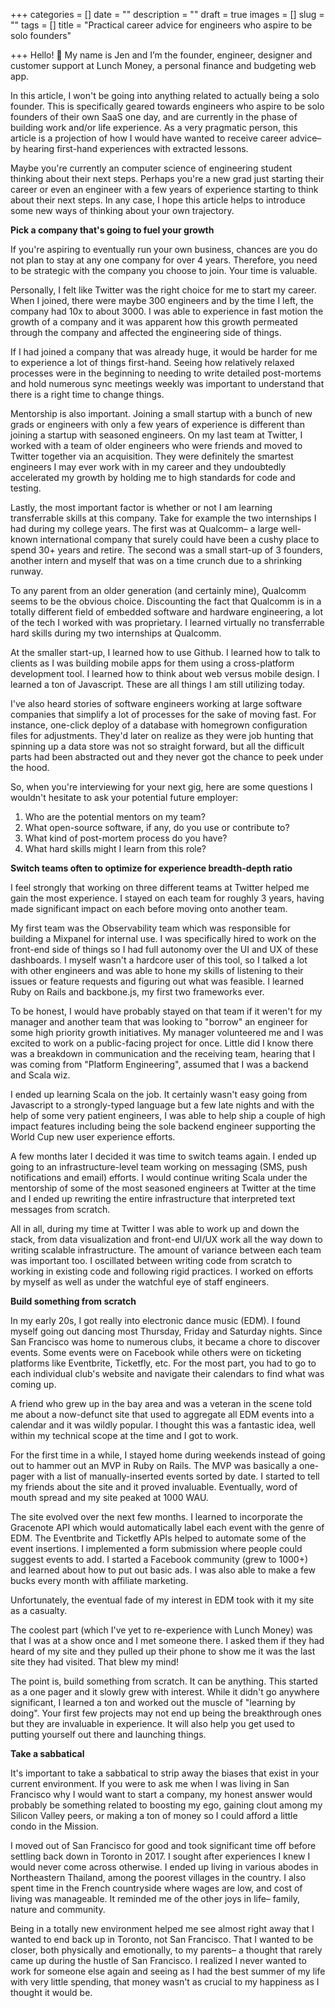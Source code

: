 +++
categories = []
date = ""
description = ""
draft = true
images = []
slug = ""
tags = []
title = "Practical career advice for engineers who aspire to be solo founders"

+++
Hello! 👋 My name is Jen and I’m the founder, engineer, designer and customer support at Lunch Money, a personal finance and budgeting web app.

In this article, I won't be going into anything related to actually being a solo founder. This is specifically geared towards engineers who aspire to be solo founders of their own SaaS one day, and are currently in the phase of building work and/or life experience. As a very pragmatic person, this article is a projection of how I would have wanted to receive career advice– by hearing first-hand experiences with extracted lessons.

Maybe you're currently an computer science of engineering student thinking about their next steps. Perhaps you're a new grad just starting their career or even an engineer with a few years of experience starting to think about their next steps. In any case, I hope this article helps to introduce some new ways of thinking about your own trajectory.

**Pick a company that's going to fuel your growth**

If you're aspiring to eventually run your own business, chances are you do not plan to stay at any one company for over 4 years. Therefore, you need to be strategic with the company you choose to join. Your time is valuable.

Personally, I felt like Twitter was the right choice for me to start my career. When I joined, there were maybe 300 engineers and by the time I left, the company had 10x to about 3000. I was able to experience in fast motion the growth of a company and it was apparent how this growth permeated through the company and affected the engineering side of things.

If I had joined a company that was already huge, it would be harder for me to experience a lot of things first-hand. Seeing how relatively relaxed processes were in the beginning to needing to write detailed post-mortems and hold numerous sync meetings weekly was important to understand that there is a right time to change things.

Mentorship is also important. Joining a small startup with a bunch of new grads or engineers with only a few years of experience is different than joining a startup with seasoned engineers. On my last team at Twitter, I worked with a team of older engineers who were friends and moved to Twitter together via an acquisition. They were definitely the smartest engineers I may ever work with in my career and they undoubtedly accelerated my growth by holding me to high standards for code and testing.

Lastly, the most important factor is whether or not I am learning transferrable skills at this company. Take for example the two internships I had during my college years. The first was at Qualcomm– a large well-known international company that surely could have been a cushy place to spend 30+ years and retire. The second was a small start-up of 3 founders, another intern and myself that was on a time crunch due to a shrinking runway.

To any parent from an older generation (and certainly mine), Qualcomm seems to be the obvious choice. Discounting the fact that Qualcomm is in a totally different field of embedded software and hardware engineering, a lot of the tech I worked with was proprietary. I learned virtually no transferrable hard skills during my two internships at Qualcomm.

At the smaller start-up, I learned how to use Github. I learned how to talk to clients as I was building mobile apps for them using a cross-platform development tool. I learned how to think about web versus mobile design. I learned a ton of Javascript. These are all things I am still utilizing today.

I've also heard stories of software engineers working at large software companies that simplify a lot of processes for the sake of moving fast. For instance, one-click deploy of a database with homegrown configuration files for adjustments. They'd later on realize as they were job hunting that spinning up a data store was not so straight forward, but all the difficult parts had been abstracted out and they never got the chance to peek under the hood.

So, when you're interviewing for your next gig, here are some questions I wouldn't hesitate to ask your potential future employer:

1. Who are the potential mentors on my team?
2. What open-source software, if any, do you use or contribute to?
3. What kind of post-mortem process do you have?
4. What hard skills might I learn from this role?

**Switch teams often to optimize for experience breadth-depth ratio**

I feel strongly that working on three different teams at Twitter helped me gain the most experience. I stayed on each team for roughly 3 years, having made significant impact on each before moving onto another team.

My first team was the Observability team which was responsible for building a Mixpanel for internal use. I was specifically hired to work on the front-end side of things so I had full autonomy over the UI and UX of these dashboards. I myself wasn't a hardcore user of this tool, so I talked a lot with other engineers and was able to hone my skills of listening to their issues or feature requests and figuring out what was feasible. I learned Ruby on Rails and backbone.js, my first two frameworks ever.

To be honest, I would have probably stayed on that team if it weren't for my manager and another team that was looking to "borrow" an engineer for some high priority growth initiatives. My manager volunteered me and I was excited to work on a public-facing project for once. Little did I know there was a breakdown in communication and the receiving team, hearing that I was coming from "Platform Engineering", assumed that I was a backend and Scala wiz.

I ended up learning Scala on the job. It certainly wasn't easy going from Javascript to a strongly-typed language but a few late nights and with the help of some very patient engineers, I was able to help ship a couple of high impact features including being the sole backend engineer supporting the World Cup new user experience efforts.

A few months later I decided it was time to switch teams again. I ended up going to an infrastructure-level team working on messaging (SMS, push notifications and email) efforts. I would continue writing Scala under the mentorship of some of the most seasoned engineers at Twitter at the time and I ended up rewriting the entire infrastructure that interpreted text messages from scratch.

All in all, during my time at Twitter I was able to work up and down the stack, from data visualization and front-end UI/UX work all the way down to writing scalable infrastructure. The amount of variance between each team was important too. I oscillated between writing code from scratch to working in existing code and following rigid practices. I worked on efforts by myself as well as under the watchful eye of staff engineers.

**Build something from scratch**

In my early 20s, I got really into electronic dance music (EDM). I found myself going out dancing most Thursday, Friday and Saturday nights. Since San Francisco was home to numerous clubs, it became a chore to discover events. Some events were on Facebook while others were on ticketing platforms like Eventbrite, Ticketfly, etc. For the most part, you had to go to each individual club's website and navigate their calendars to find what was coming up.

A friend who grew up in the bay area and was a veteran in the scene told me about a now-defunct site that used to aggregate all EDM events into a calendar and it was wildly popular. I thought this was a fantastic idea, well within my technical scope at the time and I got to work.

For the first time in a while, I stayed home during weekends instead of going out to hammer out an MVP in Ruby on Rails. The MVP was basically a one-pager with a list of manually-inserted events sorted by date. I started to tell my friends about the site and it proved invaluable. Eventually, word of mouth spread and my site peaked at 1000 WAU.

The site evolved over the next few months. I learned to incorporate the Gracenote API which would automatically label each event with the genre of EDM. The Eventbrite and Ticketfly APIs helped to automate some of the event insertions. I implemented a form submission where people could suggest events to add. I started a Facebook community (grew to 1000+) and learned about how to put out basic ads. I was also able to make a few bucks every month with affiliate marketing.

Unfortunately, the eventual fade of my interest in EDM took with it my site as a casualty.

The coolest part (which I've yet to re-experience with Lunch Money) was that I was at a show once and I met someone there. I asked them if they had heard of my site and they pulled up their phone to show me it was the last site they had visited. That blew my mind!

The point is, build something from scratch. It can be anything. This started as a one pager and it slowly grew with interest. While it didn't go anywhere significant, I learned a ton and worked out the muscle of "learning by doing". Your first few projects may not end up being the breakthrough ones but they are invaluable in experience. It will also help you get used to putting yourself out there and launching things.

**Take a sabbatical**

It's important to take a sabbatical to strip away the biases that exist in your current environment. If you were to ask me when I was living in San Francisco why I would want to start a company, my honest answer would probably be something related to boosting my ego, gaining clout among my Silicon Valley peers, or making a ton of money so I could afford a little condo in the Mission.

I moved out of San Francisco for good and took significant time off before settling back down in Toronto in 2017. I sought after experiences I knew I would never come across otherwise. I ended up living in various abodes in Northeastern Thailand, among the poorest villages in the country. I also spent time in the French countryside where wages are low, and cost of living was manageable. It reminded me of the other joys in life– family, nature and community.

Being in a totally new environment helped me see almost right away that I wanted to end back up in Toronto, not San Francisco. That I wanted to be closer, both physically and emotionally, to my parents– a thought that rarely came up during the hustle of San Francisco. I realized I never wanted to work for someone else again and seeing as I had the best summer of my life with very little spending, that money wasn't as crucial to my happiness as I thought it would be.